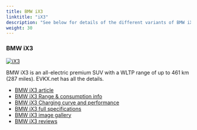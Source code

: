 ```yaml
---
title: BMW iX3
linktitle: "iX3"
description: "See below for details of the different variants of BMW iX3"
weight: 30
---
```

### BMW iX3

<a href="ix3/"><img src="https://media.evkx.net/multimedia/models/bmw/ix3/ix3/main_1_st.jpg" class="img-fluid" alt="iX3" ></a>

BMW iX3 is an all-electric premium SUV with a WLTP range of up to 461 km (287 miles). EVKX.net has all the details. 

- [BMW iX3 article](ix3/)
- [BMW iX3 Range & consumption info](ix3/rangeandconsumption)
- [BMW iX3 Charging curve and performance](ix3/chargingcurve)
- [BMW iX3 full specifications](ix3/specifications)
- [BMW iX3 image gallery](ix3/gallery)
- [BMW iX3 reviews](ix3/reviews)

